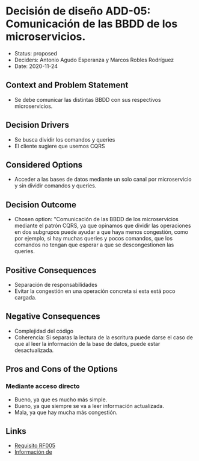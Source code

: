 # Decisión de diseño ADD-05: Comunicación de las BBDD de los microservicios.
* Status: proposed
* Deciders: Antonio Agudo Esperanza y Marcos Robles Rodríguez
* Date: 2020-11-24
## Context and Problem Statement
* Se debe comunicar las distintas BBDD con sus respectivos microservicios.
## Decision Drivers
* Se busca dividir los comandos y queries
* El cliente sugiere que usemos CQRS
## Considered Options
*  Acceder a las bases de datos mediante un solo canal por microservicio y sin dividir comandos y queries. 
## Decision Outcome
* Chosen option: "Comunicación de las BBDD de los microservicios mediante el patrón CQRS, ya que opinamos que dividir las operaciones en dos subgrupos puede ayudar a que haya menos congestión, como por ejemplo, si hay muchas queries y pocos comandos, que los comandos no tengan que esperar a que se descongestionen las queries.
## Positive Consequences
* Separación de responsabilidades
* Evitar la congestión en una operación concreta si esta está poco cargada.
## Negative Consequences
* Complejidad del código
* Coherencia: Si separas la lectura de la escritura puede darse el caso de que al leer la información de la base de datos, puede estar desactualizada.
## Pros and Cons of the Options
### Mediante acceso directo
* Bueno, ya que es mucho más simple.
* Bueno, ya que siempre se va a leer información actualizada.
* Mala, ya que hay mucha más congestión.

 
## Links <!-- optional -->
* [Requisito RF005](https://github.com/Grupo3-DAS/Pr-ctica1-Captura-y-Representaci-n-de-Decisiones-de-Dise-o-Equipo-3/blob/main/DAS-P1-Alba_Sevillano_Portilla-TAREA1.pdf)
* [Información de](https://martinfowler.com/bliki/CQRS.html) <!-- example: Refined by [ADR-0005](0005-example.md) -->

